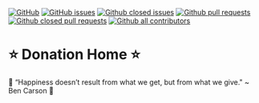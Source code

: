 [![GitHub](https://img.shields.io/github/license/agupta15k/ncsu_se_fall22_22_pr_1?color=green&label=license&logo=MIT)](https://github.com/agupta15k/ncsu_se_fall22_22_pr_1/blob/main/LICENSE.md)
[![GitHub issues](https://img.shields.io/github/issues-raw/agupta15k/ncsu_se_fall22_22_pr_1)](https://github.com/agupta15k/ncsu_se_fall22_22_pr_1/issues)
[![Github closed issues](https://img.shields.io/github/issues-closed-raw/agupta15k/ncsu_se_fall22_22_pr_1)](https://github.com/agupta15k/ncsu_se_fall22_22_pr_1/issues?q=is%3Aissue+is%3Aclosed)
[![Github pull requests](https://img.shields.io/github/issues-pr/agupta15k/agupta15k/ncsu_se_fall22_22_pr_1?color=red)](https://github.com/agupta15k/agupta15k/ncsu_se_fall22_22_pr_1/pulls)
[![Github closed pull requests](https://img.shields.io/github/issues-pr-closed/agupta15k/agupta15k/ncsu_se_fall22_22_pr_1?color=blue)](https://github.com/agupta15k/agupta15k/ncsu_se_fall22_22_pr_1/pulls?q=is%3Apr+is%3Aclosed)
[![Github all contributors](https://img.shields.io/github/contributors/agupta15k/agupta15k/ncsu_se_fall22_22_pr_1?color=green)](https://github.com/agupta15k/agupta15k/ncsu_se_fall22_22_pr_1/graphs/contributors)
# :star: Donation Home :star:
:clap: “Happiness doesn’t result from what we get, but from what we give." ~ Ben Carson :clap:
